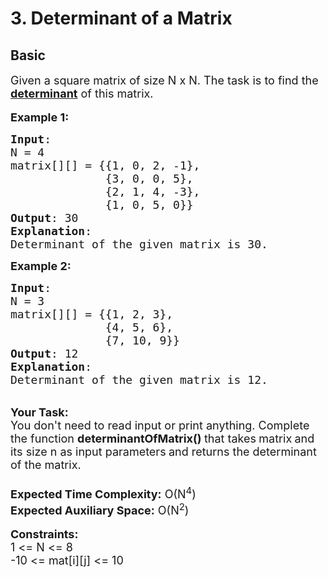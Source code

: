 # 3. Determinant of a Matrix
## Basic 
<div class="problem-statement">
                <p></p><p><span style="font-size:18px">Given a square matrix&nbsp;of size N x N. The task is to find the <a href="https://en.wikipedia.org/wiki/Determinant" target="_blank"><strong>determinant</strong></a> of this matrix.</span><br>
<br>
<span style="font-size:18px"><strong>Example 1:</strong></span></p>

<pre><span style="font-size:18px"><strong>Input</strong>:
N = 4
matrix[][] = {{1, 0, 2, -1},
&nbsp;             {3, 0, 0, 5},
&nbsp;             {2, 1, 4, -3},
&nbsp;             {1, 0, 5, 0}}
<strong>Output</strong>: 30
<strong>Explanation</strong>:
Determinant of the given matrix is 30.</span>
</pre>

<p><span style="font-size:18px"><strong>Example 2:</strong></span></p>

<pre><span style="font-size:18px"><strong>Input</strong>:
N = 3
matrix[][] = {{1, 2, 3},
&nbsp;             {4, 5, 6},
&nbsp;             {7, 10, 9}}
<strong>Output</strong>: 12
<strong>Explanation</strong>:
Determinant of the given matrix is 12.</span>
</pre>

<p><br>
<span style="font-size:18px"><strong>Your Task:</strong><br>
You don't need to read input or print anything. Complete the function <strong>determinantOfMatrix()&nbsp;</strong>that takes<strong> </strong>matrix<strong> </strong>and its size n as input&nbsp;parameters<strong> </strong>and returns the determinant of the matrix.<br>
<br>
<strong>Expected Time Complexity:</strong> O(N<sup>4</sup>)<br>
<strong>Expected Auxiliary Space:</strong> O(N<sup>2</sup>)</span><br>
<br>
<span style="font-size:18px"><strong>Constraints:</strong><br>
1 &lt;= N &lt;= 8<br>
-10&nbsp;&lt;= mat[i][j] &lt;= 10</span></p>
 <p></p>
            </div>